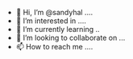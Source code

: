 - 👋 Hi, I’m @sandyhal ....
- 👀 I’m interested in ....
- 🌱 I’m currently learning ..
- 💞️ I’m looking to collaborate on ...
- 📫 How to reach me ....

<!---
sandyhal/sandyhal is a ✨ special ✨ repository because its `README.md` (this file) appears on your GitHub profile.
You can click the Preview link to take a look at your changes.
--->
